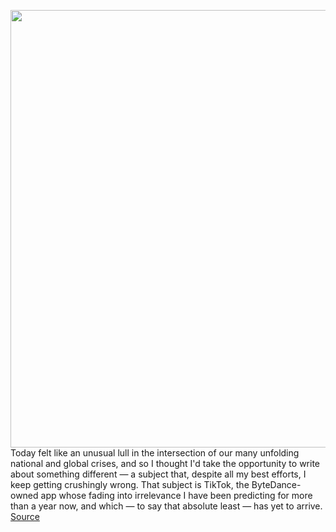 <img src='https://cdn.vox-cdn.com/thumbor/JOyR2vhM_8anRscA6LhuwucAecg=/0x0:2040x1360/1200x800/filters:focal(857x517:1183x843)/cdn.vox-cdn.com/uploads/chorus_image/image/66915608/acastro_190402_3308_Guide_TikTok_0001.0.jpg' width='700px' /><br/>
Today felt like an unusual lull in the intersection of our many unfolding national and global crises, and so I thought I'd take the opportunity to write about something different — a subject that, despite all my best efforts, I keep getting crushingly wrong. That subject is TikTok, the ByteDance-owned app whose fading into irrelevance I have been predicting for more than a year now, and which — to say that absolute least — has yet to arrive.
<a href='https://www.theverge.com/interface/2020/6/10/21285309/tiktok-2020-user-numbers-revenue-smash-hit-mea-culpa'> Source <a/>